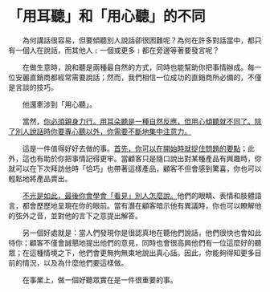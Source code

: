 # 「用耳聽」和「用心聽」的不同

&emsp;&emsp;為何講話很容易，但要傾聽別人說話卻很困難呢？為何在許多對話當中，都只有一個人在說話，而其他人﹝一個或更多﹞都在旁邊等著要發言呢？

&emsp;&emsp;在做生意時，說和聽是兩種最自然的方式，同時也能幫助你把事情辦成。每一位安麗直銷商都經常需要說話；然而，我們相信一位成功的直銷商所必備的，不僅是言談的技巧。

&emsp;&emsp;他還牽涉到「用心聽」。

&emsp;&emsp;當然，<u>你必須親身力行。用耳朵聽是一種自然反應，但用心傾聽就不同了。除了別人說話時你要專心聽以外，你需要不斷地集中注意力。</u>

&emsp;&emsp;這是一件值得好好去做的事。<u>首先，你可以在開始時就捉住問題的要點</u>；此外，這也有助於你把事情記得更牢。當顧客只是隨口說出對某種產品有興趣時，你就可以在下次拜訪他時「恰巧」也帶著這樣產品，顧客不但會感到驚喜，你也可以輕鬆地將產品賣出。

&emsp;&emsp;<u>不光是如此，最後你會學會「看見」別人怎麼說。</u>他們的眼睛、表情和肢體語言，都會歷歷地呈現在你的眼前。當有潛在顧客暗示他有異議時，你也可以瞭解他的弦外之音，並對他的言下之意提出解答。

&emsp;&emsp;另一個好處就是：當人們發現你是很認真地在聽他們說話，他們很快也會如此待你；顧客不僅會誠懇地提出他們的意見，同時也會很高興他們有一位這麼好的聽眾；在這種情境之下，他們會更無拘無束地說出真心話。因此，你能夠得知更多目前的情況，以及為什麼他們要這樣做。

&emsp;&emsp;在事業上，做一個好聽眾實在是一件很重要的事。

